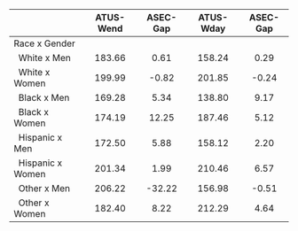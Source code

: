 
|                      |    ATUS-Wend |     ASEC-Gap |    ATUS-Wday |     ASEC-Gap |
| -------------------- | :----------: | :----------: | :----------: | :----------: |
| Race x Gender        |              |              |              |              |
| &nbsp;&nbsp;White x Men |       183.66 |         0.61 |       158.24 |         0.29 |
| &nbsp;&nbsp;White x Women |       199.99 |        -0.82 |       201.85 |        -0.24 |
| &nbsp;&nbsp;Black x Men |       169.28 |         5.34 |       138.80 |         9.17 |
| &nbsp;&nbsp;Black x Women |       174.19 |        12.25 |       187.46 |         5.12 |
| &nbsp;&nbsp;Hispanic x Men |       172.50 |         5.88 |       158.12 |         2.20 |
| &nbsp;&nbsp;Hispanic x Women |       201.34 |         1.99 |       210.46 |         6.57 |
| &nbsp;&nbsp;Other x Men |       206.22 |       -32.22 |       156.98 |        -0.51 |
| &nbsp;&nbsp;Other x Women |       182.40 |         8.22 |       212.29 |         4.64 |

